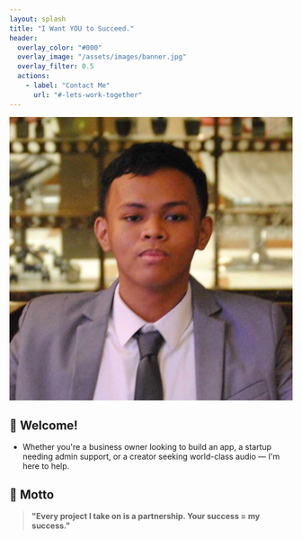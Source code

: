 ```yaml
---
layout: splash
title: "I Want YOU to Succeed."
header:
  overlay_color: "#000"
  overlay_image: "/assets/images/banner.jpg"
  overlay_filter: 0.5
  actions:
    - label: "Contact Me"
      url: "#-lets-work-together"
---
```


<div class="header-content">
  <div class="profile-picture-container">
    <img class="profile-picture" src="/assets/images/Profile-picture.jpg" alt="Jimmir Miranda">
  </div>
</div>

<meta name="description" content="Hello! I’m Jimmir Miranda, a professional virtual assistant with a passion for helping businesses thrive. Beyond administrative work, I have expertise in music composition, audio engineering, and video editing, offering a versatile skill set for creative and business projects."> 
<meta name="keywords" content="virtual assistant, music, video editing, cybersecurity, etc.">
<meta name="author" content="Jimmir Miranda">



## 👋 Welcome!

- Whether you're a business owner looking to build an app, a startup needing admin support, or a creator seeking world-class audio — I'm here to help.



## 💬 Motto

> **"Every project I take on is a partnership. Your success = my success."**



